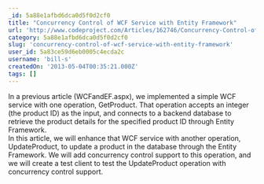 ```yaml
---
_id: 5a88e1afbd6dca0d5f0d2cf0
title: "Concurrency Control of WCF Service with Entity Framework"
url: 'http://www.codeproject.com/Articles/162746/Concurrency-Control-of-WCF-Service-with-Entity-Fra'
category: 5a88e1afbd6dca0d5f0d2cf0
slug: 'concurrency-control-of-wcf-service-with-entity-framework'
user_id: 5a83ce59d6eb0005c4ecda2c
username: 'bill-s'
createdOn: '2013-05-04T00:35:21.000Z'
tags: []
---
```


<div>In a previous article (WCFandEF.aspx), we implemented a simple WCF service with one operation, GetProduct. That operation accepts an integer (the product ID) as the input, and connects to a backend database to retrieve the product details for the specified product ID through Entity Framework.
<div>In this article, we will enhance that WCF service with another operation, UpdateProduct, to update a product in the database through the Entity Framework. We will add concurrency control support to this operation, and we will create a test client to test the UpdateProduct operation with concurrency control support.</div>
</div>
